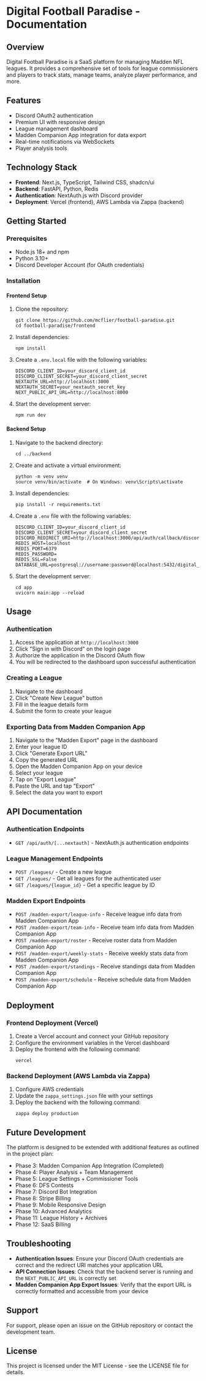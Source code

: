 # Digital Football Paradise - Documentation

## Overview
Digital Football Paradise is a SaaS platform for managing Madden NFL leagues. It provides a comprehensive set of tools for league commissioners and players to track stats, manage teams, analyze player performance, and more.

## Features
- Discord OAuth2 authentication
- Premium UI with responsive design
- League management dashboard
- Madden Companion App integration for data export
- Real-time notifications via WebSockets
- Player analysis tools

## Technology Stack
- **Frontend**: Next.js, TypeScript, Tailwind CSS, shadcn/ui
- **Backend**: FastAPI, Python, Redis
- **Authentication**: NextAuth.js with Discord provider
- **Deployment**: Vercel (frontend), AWS Lambda via Zappa (backend)

## Getting Started

### Prerequisites
- Node.js 18+ and npm
- Python 3.10+
- Discord Developer Account (for OAuth credentials)

### Installation

#### Frontend Setup
1. Clone the repository:
   ```
   git clone https://github.com/mcflier/football-paradise.git
   cd football-paradise/frontend
   ```

2. Install dependencies:
   ```
   npm install
   ```

3. Create a `.env.local` file with the following variables:
   ```
   DISCORD_CLIENT_ID=your_discord_client_id
   DISCORD_CLIENT_SECRET=your_discord_client_secret
   NEXTAUTH_URL=http://localhost:3000
   NEXTAUTH_SECRET=your_nextauth_secret_key
   NEXT_PUBLIC_API_URL=http://localhost:8000
   ```

4. Start the development server:
   ```
   npm run dev
   ```

#### Backend Setup
1. Navigate to the backend directory:
   ```
   cd ../backend
   ```

2. Create and activate a virtual environment:
   ```
   python -m venv venv
   source venv/bin/activate  # On Windows: venv\Scripts\activate
   ```

3. Install dependencies:
   ```
   pip install -r requirements.txt
   ```

4. Create a `.env` file with the following variables:
   ```
   DISCORD_CLIENT_ID=your_discord_client_id
   DISCORD_CLIENT_SECRET=your_discord_client_secret
   DISCORD_REDIRECT_URI=http://localhost:3000/api/auth/callback/discord
   REDIS_HOST=localhost
   REDIS_PORT=6379
   REDIS_PASSWORD=
   REDIS_SSL=False
   DATABASE_URL=postgresql://username:password@localhost:5432/digital_football_paradise
   ```

5. Start the development server:
   ```
   cd app
   uvicorn main:app --reload
   ```

## Usage

### Authentication
1. Access the application at `http://localhost:3000`
2. Click "Sign in with Discord" on the login page
3. Authorize the application in the Discord OAuth flow
4. You will be redirected to the dashboard upon successful authentication

### Creating a League
1. Navigate to the dashboard
2. Click "Create New League" button
3. Fill in the league details form
4. Submit the form to create your league

### Exporting Data from Madden Companion App
1. Navigate to the "Madden Export" page in the dashboard
2. Enter your league ID
3. Click "Generate Export URL"
4. Copy the generated URL
5. Open the Madden Companion App on your device
6. Select your league
7. Tap on "Export League"
8. Paste the URL and tap "Export"
9. Select the data you want to export

## API Documentation

### Authentication Endpoints
- `GET /api/auth/[...nextauth]` - NextAuth.js authentication endpoints

### League Management Endpoints
- `POST /leagues/` - Create a new league
- `GET /leagues/` - Get all leagues for the authenticated user
- `GET /leagues/{league_id}` - Get a specific league by ID

### Madden Export Endpoints
- `POST /madden-export/league-info` - Receive league info data from Madden Companion App
- `POST /madden-export/team-info` - Receive team info data from Madden Companion App
- `POST /madden-export/roster` - Receive roster data from Madden Companion App
- `POST /madden-export/weekly-stats` - Receive weekly stats data from Madden Companion App
- `POST /madden-export/standings` - Receive standings data from Madden Companion App
- `POST /madden-export/schedule` - Receive schedule data from Madden Companion App

## Deployment

### Frontend Deployment (Vercel)
1. Create a Vercel account and connect your GitHub repository
2. Configure the environment variables in the Vercel dashboard
3. Deploy the frontend with the following command:
   ```
   vercel
   ```

### Backend Deployment (AWS Lambda via Zappa)
1. Configure AWS credentials
2. Update the `zappa_settings.json` file with your settings
3. Deploy the backend with the following command:
   ```
   zappa deploy production
   ```

## Future Development
The platform is designed to be extended with additional features as outlined in the project plan:
- Phase 3: Madden Companion App Integration (Completed)
- Phase 4: Player Analysis + Team Management
- Phase 5: League Settings + Commissioner Tools
- Phase 6: DFS Contests
- Phase 7: Discord Bot Integration
- Phase 8: Stripe Billing
- Phase 9: Mobile Responsive Design
- Phase 10: Advanced Analytics
- Phase 11: League History + Archives
- Phase 12: SaaS Billing

## Troubleshooting
- **Authentication Issues**: Ensure your Discord OAuth credentials are correct and the redirect URI matches your application URL
- **API Connection Issues**: Check that the backend server is running and the `NEXT_PUBLIC_API_URL` is correctly set
- **Madden Companion App Export Issues**: Verify that the export URL is correctly formatted and accessible from your device

## Support
For support, please open an issue on the GitHub repository or contact the development team.

## License
This project is licensed under the MIT License - see the LICENSE file for details.
